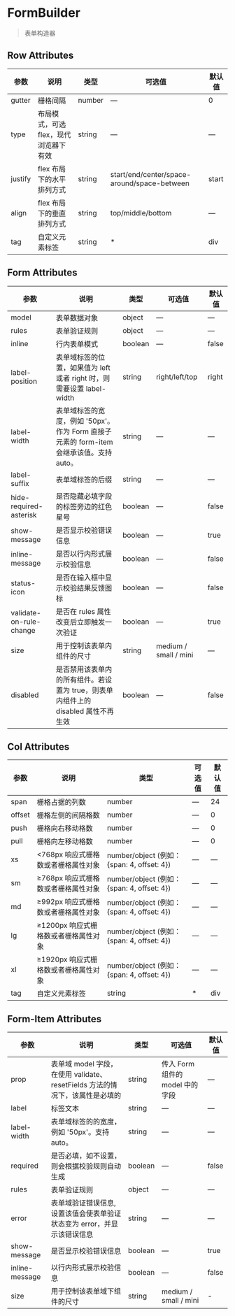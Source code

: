 # FormBuilder

> 表单构造器

## Row Attributes

| 参数    | 说明                                  | 类型   | 可选值                                      | 默认值 |
| ------- | ------------------------------------- | ------ | ------------------------------------------- | ------ |
| gutter  | 栅格间隔                              | number | —                                           | 0      |
| type    | 布局模式，可选 flex，现代浏览器下有效 | string | —                                           | —      |
| justify | flex 布局下的水平排列方式             | string | start/end/center/space-around/space-between | start  |
| align   | flex 布局下的垂直排列方式             | string | top/middle/bottom                           | —      |
| tag     | 自定义元素标签                        | string | \*                                          | div    |

## Form Attributes

| 参数                    | 说明                                                                                    | 类型    | 可选值                | 默认值 |
| ----------------------- | --------------------------------------------------------------------------------------- | ------- | --------------------- | ------ |
| model                   | 表单数据对象                                                                            | object  | —                     | —      |
| rules                   | 表单验证规则                                                                            | object  | —                     | —      |
| inline                  | 行内表单模式                                                                            | boolean | —                     | false  |
| label-position          | 表单域标签的位置，如果值为 left 或者 right 时，则需要设置 label-width                   | string  | right/left/top        | right  |
| label-width             | 表单域标签的宽度，例如 '50px'。作为 Form 直接子元素的 form-item 会继承该值。支持 auto。 | string  | —                     | —      |
| label-suffix            | 表单域标签的后缀                                                                        | string  | —                     | —      |
| hide-required-asterisk  | 是否隐藏必填字段的标签旁边的红色星号                                                    | boolean | —                     | false  |
| show-message            | 是否显示校验错误信息                                                                    | boolean | —                     | true   |
| inline-message          | 是否以行内形式展示校验信息                                                              | boolean | —                     | false  |
| status-icon             | 是否在输入框中显示校验结果反馈图标                                                      | boolean | —                     | false  |
| validate-on-rule-change | 是否在 rules 属性改变后立即触发一次验证                                                 | boolean | —                     | true   |
| size                    | 用于控制该表单内组件的尺寸                                                              | string  | medium / small / mini | —      |
| disabled                | 是否禁用该表单内的所有组件。若设置为 true，则表单内组件上的 disabled 属性不再生效       | boolean | —                     | false  |

## Col Attributes

| 参数   | 说明                                 | 类型                                        | 可选值 | 默认值 |
| ------ | ------------------------------------ | ------------------------------------------- | ------ | ------ |
| span   | 栅格占据的列数                       | number                                      | —      | 24     |
| offset | 栅格左侧的间隔格数                   | number                                      | —      | 0      |
| push   | 栅格向右移动格数                     | number                                      | —      | 0      |
| pull   | 栅格向左移动格数                     | number                                      | —      | 0      |
| xs     | <768px 响应式栅格数或者栅格属性对象  | number/object (例如： {span: 4, offset: 4}) | —      | —      |
| sm     | ≥768px 响应式栅格数或者栅格属性对象  | number/object (例如： {span: 4, offset: 4}) | —      | —      |
| md     | ≥992px 响应式栅格数或者栅格属性对象  | number/object (例如： {span: 4, offset: 4}) | —      | —      |
| lg     | ≥1200px 响应式栅格数或者栅格属性对象 | number/object (例如： {span: 4, offset: 4}) | —      | —      |
| xl     | ≥1920px 响应式栅格数或者栅格属性对象 | number/object (例如： {span: 4, offset: 4}) | —      | —      |
| tag    | 自定义元素标签                       | string                                      | \*     | div    |

## Form-Item Attributes

| 参数           | 说明                                                                         | 类型    | 可选值                          | 默认值 |
| -------------- | ---------------------------------------------------------------------------- | ------- | ------------------------------- | ------ |
| prop           | 表单域 model 字段，在使用 validate、resetFields 方法的情况下，该属性是必填的 | string  | 传入 Form 组件的 model 中的字段 | —      |
| label          | 标签文本                                                                     | string  | —                               | —      |
| label-width    | 表单域标签的的宽度，例如 '50px'。支持 auto。                                 | string  | —                               | —      |
| required       | 是否必填，如不设置，则会根据校验规则自动生成                                 | boolean | —                               | false  |
| rules          | 表单验证规则                                                                 | object  | —                               | —      |
| error          | 表单域验证错误信息, 设置该值会使表单验证状态变为 error，并显示该错误信息     | string  | —                               | —      |
| show-message   | 是否显示校验错误信息                                                         | boolean | —                               | true   |
| inline-message | 以行内形式展示校验信息                                                       | boolean | —                               | false  |
| size           | 用于控制该表单域下组件的尺寸                                                 | string  | medium / small / mini           | -      |
